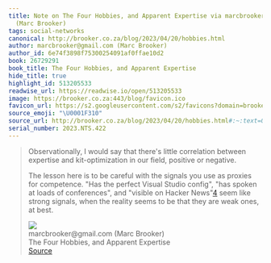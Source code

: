 ```yaml
---
title: Note on The Four Hobbies, and Apparent Expertise via marcbrooker@gmail.com
  (Marc Brooker)
tags: social-networks
canonical: http://brooker.co.za/blog/2023/04/20/hobbies.html
author: marcbrooker@gmail.com (Marc Brooker)
author_id: 6e74f3898f75300254091af0ffae10d2
book: 26729291
book_title: The Four Hobbies, and Apparent Expertise
hide_title: true
highlight_id: 513205533
readwise_url: https://readwise.io/open/513205533
image: https://brooker.co.za:443/blog/favicon.ico
favicon_url: https://s2.googleusercontent.com/s2/favicons?domain=brooker.co.za
source_emoji: "\U0001F310"
source_url: http://brooker.co.za/blog/2023/04/20/hobbies.html#:~:text=Observationally%2C%20I%20would,ones%2C%20at%20best.
serial_number: 2023.NTS.422
---
```

> Observationally, I would say that there's little correlation between expertise and kit-optimization in our field, positive or negative.
> 
> The lesson here is to be careful with the signals you use as proxies for competence. "Has the perfect Visual Studio config", "has spoken at loads of conferences", and "visible on Hacker News"[4](https://brooker.co.za/blog/2023/04/20/hobbies.html#foot4) seem like strong signals, when the reality seems to be that they are weak ones, at best.
> <div class="quoteback-footer"><div class="quoteback-avatar"><img class="mini-favicon" src="https://s2.googleusercontent.com/s2/favicons?domain=brooker.co.za"></div><div class="quoteback-metadata"><div class="metadata-inner"><span style="display:none">FROM:</span><div aria-label="marcbrooker@gmail.com (Marc Brooker)" class="quoteback-author"> marcbrooker@gmail.com (Marc Brooker)</div><div aria-label="The Four Hobbies, and Apparent Expertise" class="quoteback-title"> The Four Hobbies, and Apparent Expertise</div></div></div><div class="quoteback-backlink"><a target="_blank" aria-label="go to the full text of this quotation" rel="noopener" href="http://brooker.co.za/blog/2023/04/20/hobbies.html#:~:text=Observationally%2C%20I%20would,ones%2C%20at%20best." class="quoteback-arrow"> Source</a></div></div>